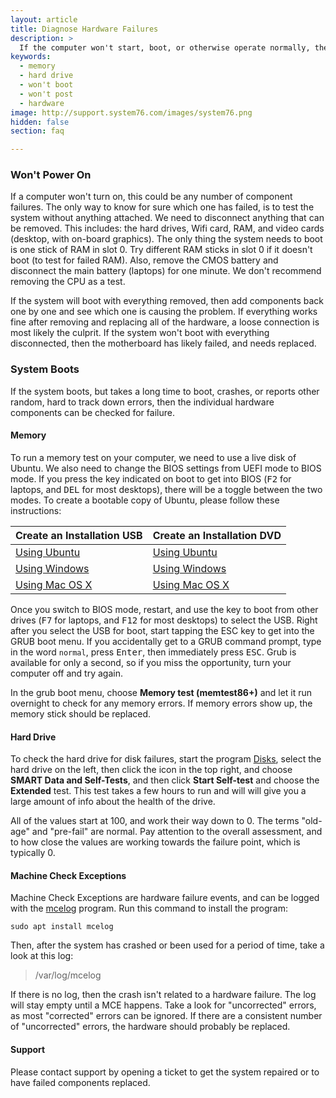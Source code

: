 ```yaml
---
layout: article
title: Diagnose Hardware Failures
description: >
  If the computer won't start, boot, or otherwise operate normally, there may be a hardware issue.  Follow these steps to diagnose hardware failures.
keywords:
  - memory
  - hard drive
  - won't boot
  - won't post
  - hardware
image: http://support.system76.com/images/system76.png
hidden: false
section: faq

---
```


### Won't Power On

If a computer won't turn on, this could be any number of component failures.  The only way to know for sure which one has failed, is to test the system without anything attached.  We need to disconnect anything that can be removed.  This includes: the hard drives, Wifi card, RAM, and video cards (desktop, with on-board graphics). The only thing the system needs to boot is one stick of RAM in slot 0. Try different RAM sticks in slot 0 if it doesn't boot (to test for failed RAM).  Also, remove the CMOS battery and disconnect the main battery (laptops) for one minute.  We don't recommend removing the CPU as a test.

If the system will boot with everything removed, then add components back one by one and see which one is causing the problem.  If everything works fine after removing and replacing all of the hardware, a loose connection is most likely the culprit.  If the system won't boot with everything disconnected, then the motherboard has likely failed, and needs replaced.

### System Boots

If the system boots, but takes a long time to boot, crashes, or reports other random, hard to track down errors, then the individual hardware components can be checked for failure.

#### Memory

To run a memory test on your computer, we need to use a live disk of Ubuntu.  We also need to change the BIOS settings from UEFI mode to BIOS mode.  If you press the key indicated on boot to get into BIOS (<kbd>F2</kbd> for laptops, and <kbd>DEL</kbd> for most desktops), there will be a toggle between the two modes.  To create a bootable copy of Ubuntu, please follow these instructions:

Create an Installation USB | Create an Installation DVD
--------------------------------- | ---------------------------
[Using Ubuntu](http://www.ubuntu.com/download/desktop/create-a-usb-stick-on-ubuntu) | [Using Ubuntu](http://www.ubuntu.com/download/desktop/burn-a-dvd-on-ubuntu)
[Using Windows](http://www.ubuntu.com/download/desktop/create-a-usb-stick-on-windows) | [Using Windows](http://www.ubuntu.com/download/desktop/burn-a-dvd-on-windows)
[Using Mac OS X](http://www.ubuntu.com/download/desktop/create-a-usb-stick-on-mac-osx) | [Using Mac OS X](http://www.ubuntu.com/download/desktop/burn-a-dvd-on-mac-osx)

Once you switch to BIOS mode, restart, and use the key to boot from other drives (<kbd>F7</kbd> for laptops, and <kbd>F12</kbd> for most desktops) to select the USB.  Right after you select the USB for boot, start tapping the ESC key to get into the GRUB boot menu.  If you accidentally get to a GRUB command prompt, type in the word `normal`, press <kbd>Enter</kbd>, then immediately press <kbd>ESC</kbd>.  Grub is available for only a second, so if you miss the opportunity, turn your computer off and try again.

In the grub boot menu, choose **Memory test (memtest86+)** and let it run overnight to check for any memory errors.  If memory errors show up, the memory stick should be replaced.

#### Hard Drive

To check the hard drive for disk failures, start the program <u>Disks</u>, select the hard drive on the left, then click the icon in the top right, and choose **SMART Data and Self-Tests**, and then click **Start Self-test** and choose the **Extended** test.  This test takes a few hours to run and will will give you a large amount of info about the health of the drive.

All of the values start at 100, and work their way down to 0.  The terms "old-age" and "pre-fail" are normal.  Pay attention to the overall assessment, and to how close the values are working towards the failure point, which is typically 0.

#### Machine Check Exceptions

Machine Check Exceptions are hardware failure events, and can be logged with the <u>mcelog</u> program.  Run this command to install the program:

```
sudo apt install mcelog
```

Then, after the system has crashed or been used for a period of time, take a look at this log:

> /var/log/mcelog

If there is no log, then the crash isn't related to a hardware failure.  The log will stay empty until a MCE happens.  Take a look for "uncorrected" errors, as most "corrected" errors can be ignored.  If there are a consistent number of "uncorrected" errors, the hardware should probably be replaced.

#### Support

Please contact support by opening a ticket to get the system repaired or to have failed components replaced.
